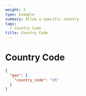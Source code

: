 ```yaml
---
weight: 3
type: example
summary: Allow a specific country.
tags:
  - Country Code
title: Country Code
---
```


# Country Code

```json
{
  "geo": {
    "country_code": "US"
  }
}
```